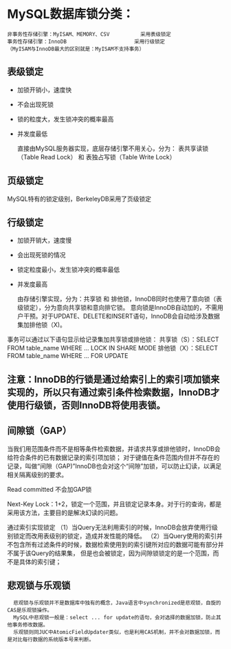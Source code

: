 
# MySQL数据库锁分类：
 
    非事务性存储引擎：MyISAM、MEMORY、CSV  		采用表级锁定
    事务性存储引擎：InnoDB 						采用行级锁定
    （MyISAM与InnoDB最大的区别就是：MyISAM不支持事务）
 
## 表级锁定
  * 加锁开销小，速度快
  * 不会出现死锁
  * 锁的粒度大，发生锁冲突的概率最高
  * 并发度最低
 
    直接由MySQL服务器实现，底层存储引擎不用关心，分为： 表共享读锁（Table Read Lock） 和 表独占写锁（Table Write Lock）
 
## 页级锁定
  MySQL特有的锁定级别，BerkeleyDB采用了页级锁定
 
## 行级锁定
  * 加锁开销大，速度慢
  * 会出现死锁的情况
  * 锁定粒度最小，发生锁冲突的概率最低
  * 并发度最高
 
    由存储引擎实现，分为：共享锁 和 排他锁，InnoDB同时也使用了意向锁（表级锁定），分为意向共享锁和意向排它锁。
    意向锁是InnoDB自动加的，不需用户干预。对于UPDATE、DELETE和INSERT语句，InnoDB会自动给涉及数据集加排他锁（X)。
 
  事务可以通过以下语句显示给记录集加共享锁或排他锁：
  共享锁（S）：SELECT  FROM table_name WHERE ... LOCK IN SHARE MODE
  排他锁（X）：SELECT  FROM table_name WHERE ... FOR UPDATE
 
## 注意：InnoDB的行锁是通过给索引上的索引项加锁来实现的，所以只有通过索引条件检索数据，InnoDB才使用行级锁，否则InnoDB将使用表锁。
 
## 间隙锁（GAP）
  当我们用范围条件而不是相等条件检索数据，并请求共享或排他锁时，InnoDB会给符合条件的已有数据记录的索引项加锁；
  对于键值在条件范围内但并不存在的记录，叫做“间隙（GAP)”InnoDB也会对这个“间隙”加锁，可以防止幻读，以满足相关隔离级别的要求。
 
  Read committed 不会加GAP锁
 
  Next-Key Lock：1+2，锁定一个范围，并且锁定记录本身。对于行的查询，都是采用该方法，主要目的是解决幻读的问题。
 
  通过索引实现锁定
  （1）当Query无法利用索引的时候，InnoDB会放弃使用行级别锁定而改用表级别的锁定，造成并发性能的降低。
  （2）当Query使用的索引并不包含所有过滤条件的时候，数据检索使用到的索引键所对应的数据可能有部分并不属于该Query的结果集，
       但是也会被锁定，因为间隙锁锁定的是一个范围，而不是具体的索引键；
 
 
## 悲观锁与乐观锁
```
  悲观锁与乐观锁并不是数据库中独有的概念，Java语言中synchronized是悲观锁，自旋的CAS是乐观锁操作。
  MySQL中悲观锁一般是：select ... for update的语句，会对选择的数据加锁，防止其他事务修改数据。
  乐观锁则同JUC中AtomicFieldUpdater类似，也是利用CAS机制，并不会对数据加锁，而是对比每行数据的系统版本号来判断。
```